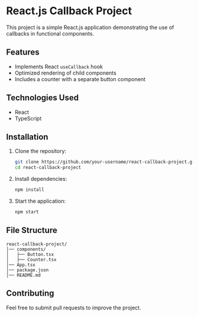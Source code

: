 # React.js Callback Project

This project is a simple React.js application demonstrating the use of callbacks in functional components.

## Features
- Implements React `useCallback` hook
- Optimized rendering of child components
- Includes a counter with a separate button component

## Technologies Used
- React
- TypeScript

## Installation

1. Clone the repository:
   ```sh
   git clone https://github.com/your-username/react-callback-project.git
   cd react-callback-project
   ```

2. Install dependencies:
   ```sh
   npm install
   ```

3. Start the application:
   ```sh
   npm start
   ```

## File Structure
```
react-callback-project/
│── components/
│   ├── Button.tsx
│   ├── Counter.tsx
│── App.tsx
│── package.json
│── README.md
```

## Contributing
Feel free to submit pull requests to improve the project.

